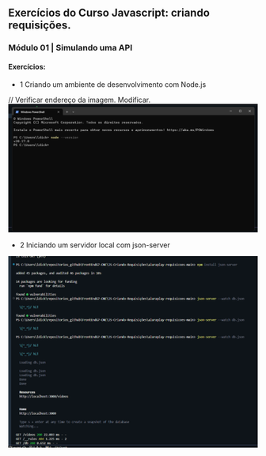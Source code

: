 ## Exercícios do Curso Javascript: criando requisições.

### Módulo 01 | Simulando uma API

#### Exercícios:

- 1 Criando um ambiente de desenvolvimento com Node.js

// Verificar endereço da imagem. Modificar.
<img src="./exercicio-01.png"></img>

- 2 Iniciando um servidor local com json-server

<img src="./exercicio-02.png"></img>
